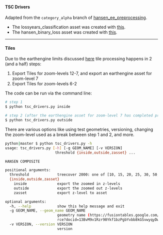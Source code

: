 #### TSC Drivers

Adapted from the `category_alpha` branch of [hansen_ee_preprocessing](https://github.com/wri/hansen_ee_processing/tree/category_alpha).

* The lossyears_classification asset was created with [this](https://code.earthengine.google.com/c30b00d98c28470560c796761959d17d).
* The hansen_binary_loss asset was created with [this](https://code.earthengine.google.com/53c13b75e91f3e68d882c878c70a7360).

---
<a name='htiles'></a>
#### Tiles

Due to the earthengine limits discussed [here](https://groups.google.com/forum/#!topic/google-earth-engine-developers/wU4NNoWTD70) tile processing happens in 2 (and a half) steps:

1. Export Tiles for zoom-levels 12-7, and export an earthengine asset for zoom-level 7
2. Export Tiles for zoom-levels 6-2

The code can be run via the command line:

```bash
# step 1
$ python tsc_drivers.py inside

# step 2 (after the earthengine asset for zoom-level 7 has completed processing)
$ python tsc_drivers.py outside
```

There are various options like using test geometries, versioning, changing the zoom-level used as a break between step 1 and 2, and more.

```bash
python|master $ python tsc_drivers.py -h
usage: tsc_drivers.py [-h] [-g GEOM_NAME] [-v VERSION]
                       threshold {inside,outside,zasset} ...

HANSEN COMPOSITE

positional arguments:
  threshold             treecover 2000: one of [10, 15, 20, 25, 30, 50, 75]
  {inside,outside,zasset}
    inside              export the zoomed in z-levels
    outside             export the zoomed out z-levels
    zasset              export z-level to asset

optional arguments:
  -h, --help            show this help message and exit
  -g GEOM_NAME, --geom_name GEOM_NAME
                        geometry name (https://fusiontables.google.com/DataSou
                        rce?docid=13BvM9v1Rzr90Ykf1bzPgbYvbb8kGSvwyqyDwO8NI)
  -v VERSION, --version VERSION
                        version
 ```


